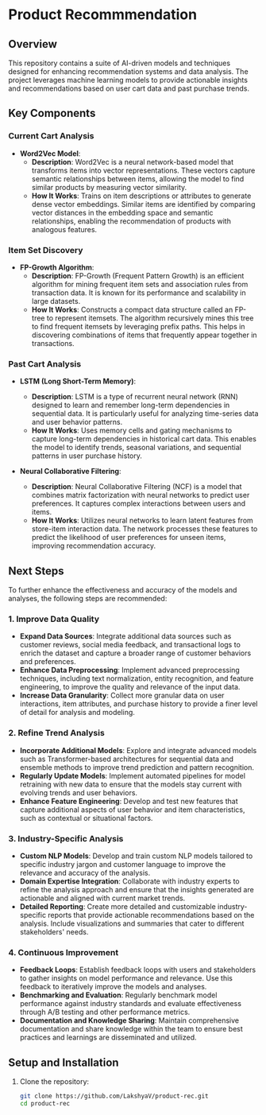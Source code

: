# Product Recommmendation

## Overview

This repository contains a suite of AI-driven models and techniques designed for enhancing recommendation systems and data analysis. The project leverages machine learning models to provide actionable insights and recommendations based on user cart data and past purchase trends.

## Key Components

### Current Cart Analysis
- **Word2Vec Model**: 
  - **Description**: Word2Vec is a neural network-based model that transforms items into vector representations. These vectors capture semantic relationships between items, allowing the model to find similar products by measuring vector similarity.
  - **How It Works**: Trains on item descriptions or attributes to generate dense vector embeddings. Similar items are identified by comparing vector distances in the embedding space and semantic relationships, enabling the recommendation of products with analogous features.

### Item Set Discovery
- **FP-Growth Algorithm**: 
  - **Description**: FP-Growth (Frequent Pattern Growth) is an efficient algorithm for mining frequent item sets and association rules from transaction data. It is known for its performance and scalability in large datasets.
  - **How It Works**: Constructs a compact data structure called an FP-tree to represent itemsets. The algorithm recursively mines this tree to find frequent itemsets by leveraging prefix paths. This helps in discovering combinations of items that frequently appear together in transactions.

### Past Cart Analysis
- **LSTM (Long Short-Term Memory)**: 
  - **Description**: LSTM is a type of recurrent neural network (RNN) designed to learn and remember long-term dependencies in sequential data. It is particularly useful for analyzing time-series data and user behavior patterns.
  - **How It Works**: Uses memory cells and gating mechanisms to capture long-term dependencies in historical cart data. This enables the model to identify trends, seasonal variations, and sequential patterns in user purchase history.

- **Neural Collaborative Filtering**:
  - **Description**: Neural Collaborative Filtering (NCF) is a model that combines matrix factorization with neural networks to predict user preferences. It captures complex interactions between users and items.
  - **How It Works**: Utilizes neural networks to learn latent features from store-item interaction data. The network processes these features to predict the likelihood of user preferences for unseen items, improving recommendation accuracy.
 
## Next Steps

To further enhance the effectiveness and accuracy of the models and analyses, the following steps are recommended:

### 1. Improve Data Quality
- **Expand Data Sources**: Integrate additional data sources such as customer reviews, social media feedback, and transactional logs to enrich the dataset and capture a broader range of customer behaviors and preferences.
- **Enhance Data Preprocessing**: Implement advanced preprocessing techniques, including text normalization, entity recognition, and feature engineering, to improve the quality and relevance of the input data.
- **Increase Data Granularity**: Collect more granular data on user interactions, item attributes, and purchase history to provide a finer level of detail for analysis and modeling.

### 2. Refine Trend Analysis
- **Incorporate Additional Models**: Explore and integrate advanced models such as Transformer-based architectures for sequential data and ensemble methods to improve trend prediction and pattern recognition.
- **Regularly Update Models**: Implement automated pipelines for model retraining with new data to ensure that the models stay current with evolving trends and user behaviors.
- **Enhance Feature Engineering**: Develop and test new features that capture additional aspects of user behavior and item characteristics, such as contextual or situational factors.

### 3. Industry-Specific Analysis
- **Custom NLP Models**: Develop and train custom NLP models tailored to specific industry jargon and customer language to improve the relevance and accuracy of the analysis.
- **Domain Expertise Integration**: Collaborate with industry experts to refine the analysis approach and ensure that the insights generated are actionable and aligned with current market trends.
- **Detailed Reporting**: Create more detailed and customizable industry-specific reports that provide actionable recommendations based on the analysis. Include visualizations and summaries that cater to different stakeholders' needs.

### 4. Continuous Improvement
- **Feedback Loops**: Establish feedback loops with users and stakeholders to gather insights on model performance and relevance. Use this feedback to iteratively improve the models and analyses.
- **Benchmarking and Evaluation**: Regularly benchmark model performance against industry standards and evaluate effectiveness through A/B testing and other performance metrics.
- **Documentation and Knowledge Sharing**: Maintain comprehensive documentation and share knowledge within the team to ensure best practices and learnings are disseminated and utilized.

## Setup and Installation

1. Clone the repository:
   ```bash
   git clone https://github.com/LakshyaV/product-rec.git
   cd product-rec
